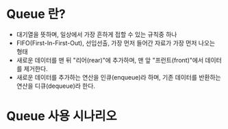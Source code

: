 # Queue 란?
- 대기열을 뜻하며, 일상에서 가장 흔하게 접할 수 있는 규칙중 하나
- FIFO(First-In-First-Out), 선입선출, 가장 먼저 들어간 자료가 가장 먼저 나오는 형태
- 새로운 데이터를 맨 뒤 "리어(rear)"에 추가하며, 맨 앞 "프런트(front)"에서 데이터를 제거한다.
- 새로운 데이터를 추가하는 연산을 인큐(enqueue)라 하며, 기존 데이터를 반환하는 연산을 디큐(dequeue)라 한다.

# Queue 사용 시나리오